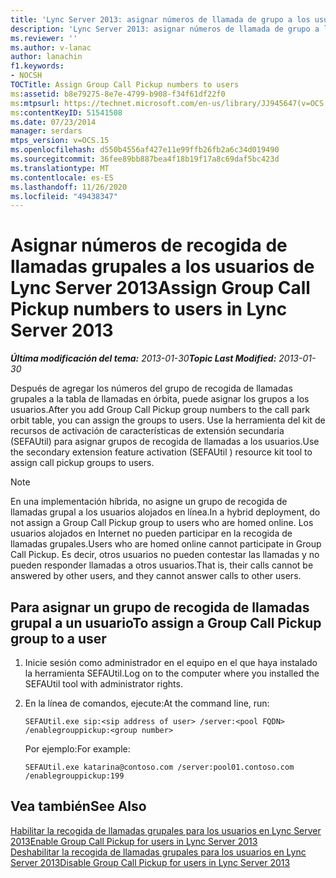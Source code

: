 ```yaml
---
title: 'Lync Server 2013: asignar números de llamada de grupo a los usuarios'
description: 'Lync Server 2013: asignar números de llamada de grupo a los usuarios.'
ms.reviewer: ''
ms.author: v-lanac
author: lanachin
f1.keywords:
- NOCSH
TOCTitle: Assign Group Call Pickup numbers to users
ms:assetid: b8e79275-8e7e-4799-b908-f34f61df22f0
ms:mtpsurl: https://technet.microsoft.com/en-us/library/JJ945647(v=OCS.15)
ms:contentKeyID: 51541508
ms.date: 07/23/2014
manager: serdars
mtps_version: v=OCS.15
ms.openlocfilehash: d550b4556af427e11e99ffb26fb2a6c34d019490
ms.sourcegitcommit: 36fee89bb887bea4f18b19f17a8c69daf5bc423d
ms.translationtype: MT
ms.contentlocale: es-ES
ms.lasthandoff: 11/26/2020
ms.locfileid: "49438347"
---
```

# <a name="assign-group-call-pickup-numbers-to-users-in-lync-server-2013"></a><span data-ttu-id="ecea8-103">Asignar números de recogida de llamadas grupales a los usuarios de Lync Server 2013</span><span class="sxs-lookup"><span data-stu-id="ecea8-103">Assign Group Call Pickup numbers to users in Lync Server 2013</span></span>

<div data-xmlns="http://www.w3.org/1999/xhtml">

<div class="topic" data-xmlns="http://www.w3.org/1999/xhtml" data-msxsl="urn:schemas-microsoft-com:xslt" data-cs="https://msdn.microsoft.com/">

<div data-asp="https://msdn2.microsoft.com/asp">



</div>

<div id="mainSection">

<div id="mainBody"><span data-ttu-id="ecea8-104">

<span> </span></span><span class="sxs-lookup"><span data-stu-id="ecea8-104">

<span> </span></span></span>

<span data-ttu-id="ecea8-105">_**Última modificación del tema:** 2013-01-30_</span><span class="sxs-lookup"><span data-stu-id="ecea8-105">_**Topic Last Modified:** 2013-01-30_</span></span>

<span data-ttu-id="ecea8-106">Después de agregar los números del grupo de recogida de llamadas grupales a la tabla de llamadas en órbita, puede asignar los grupos a los usuarios.</span><span class="sxs-lookup"><span data-stu-id="ecea8-106">After you add Group Call Pickup group numbers to the call park orbit table, you can assign the groups to users.</span></span> <span data-ttu-id="ecea8-107">Use la herramienta del kit de recursos de activación de características de extensión secundaria (SEFAUtil) para asignar grupos de recogida de llamadas a los usuarios.</span><span class="sxs-lookup"><span data-stu-id="ecea8-107">Use the secondary extension feature activation (SEFAUtil ) resource kit tool to assign call pickup groups to users.</span></span>

<div>


> [!NOTE]  
> <span data-ttu-id="ecea8-108">En una implementación híbrida, no asigne un grupo de recogida de llamadas grupal a los usuarios alojados en línea.</span><span class="sxs-lookup"><span data-stu-id="ecea8-108">In a hybrid deployment, do not assign a Group Call Pickup group to users who are homed online.</span></span> <span data-ttu-id="ecea8-109">Los usuarios alojados en Internet no pueden participar en la recogida de llamadas grupales.</span><span class="sxs-lookup"><span data-stu-id="ecea8-109">Users who are homed online cannot participate in Group Call Pickup.</span></span> <span data-ttu-id="ecea8-110">Es decir, otros usuarios no pueden contestar las llamadas y no pueden responder llamadas a otros usuarios.</span><span class="sxs-lookup"><span data-stu-id="ecea8-110">That is, their calls cannot be answered by other users, and they cannot answer calls to other users.</span></span>



</div>

<div>

## <a name="to-assign-a-group-call-pickup-group-to-a-user"></a><span data-ttu-id="ecea8-111">Para asignar un grupo de recogida de llamadas grupal a un usuario</span><span class="sxs-lookup"><span data-stu-id="ecea8-111">To assign a Group Call Pickup group to a user</span></span>

1.  <span data-ttu-id="ecea8-112">Inicie sesión como administrador en el equipo en el que haya instalado la herramienta SEFAUtil.</span><span class="sxs-lookup"><span data-stu-id="ecea8-112">Log on to the computer where you installed the SEFAUtil tool with administrator rights.</span></span>

2.  <span data-ttu-id="ecea8-113">En la línea de comandos, ejecute:</span><span class="sxs-lookup"><span data-stu-id="ecea8-113">At the command line, run:</span></span>
    
        SEFAUtil.exe sip:<sip address of user> /server:<pool FQDN> /enablegrouppickup:<group number>
    
    <span data-ttu-id="ecea8-114">Por ejemplo:</span><span class="sxs-lookup"><span data-stu-id="ecea8-114">For example:</span></span>
    
        SEFAUtil.exe katarina@contoso.com /server:pool01.contoso.com /enablegrouppickup:199

</div>

<div>

## <a name="see-also"></a><span data-ttu-id="ecea8-115">Vea también</span><span class="sxs-lookup"><span data-stu-id="ecea8-115">See Also</span></span>


[<span data-ttu-id="ecea8-116">Habilitar la recogida de llamadas grupales para los usuarios en Lync Server 2013</span><span class="sxs-lookup"><span data-stu-id="ecea8-116">Enable Group Call Pickup for users in Lync Server 2013</span></span>](lync-server-2013-enable-group-call-pickup-for-users.md)  
[<span data-ttu-id="ecea8-117">Deshabilitar la recogida de llamadas grupales para los usuarios en Lync Server 2013</span><span class="sxs-lookup"><span data-stu-id="ecea8-117">Disable Group Call Pickup for users in Lync Server 2013</span></span>](lync-server-2013-disable-group-call-pickup-for-users.md)  
  

<span data-ttu-id="ecea8-118"></div>

</div>

<span> </span>

</div>

</div>

</span><span class="sxs-lookup"><span data-stu-id="ecea8-118"></div>

</div>

<span> </span>

</div>

</div>

</span></span></div>

